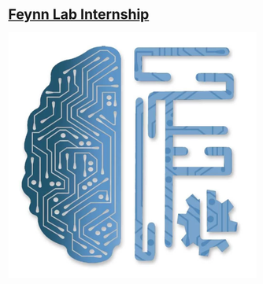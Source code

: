 # [Feynn Lab Internship](https://feynnlabs.com/)

<img align="center" src="logo-feynnlab.PNG" width="900" height="500">

